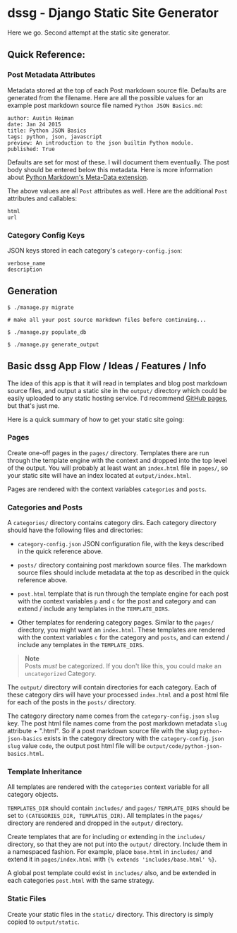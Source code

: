 # dssg - Django Static Site Generator

Here we go. Second attempt at the static site generator.



## Quick Reference:

### Post Metadata Attributes

Metadata stored at the top of each Post markdown source file. Defaults are generated from the filename. Here are all the possible values for an example post markdown source file named `Python JSON Basics.md`:

```
author: Austin Heiman
date: Jan 24 2015
title: Python JSON Basics
tags: python, json, javascript
preview: An introduction to the json builtin Python module.
published: True
```

Defaults are set for most of these. I will document them eventually. The post body should be entered below this metadata. Here is more information about [Python Markdown's Meta-Data extension](https://pythonhosted.org/Markdown/extensions/meta_data.html).

The above values are all `Post` attributes as well. Here are the additional `Post` attributes and callables:

```
html
url
```

### Category Config Keys

JSON keys stored in each category's `category-config.json`:

```
verbose_name
description
```



## Generation

```shell
$ ./manage.py migrate

# make all your post source markdown files before continuing...

$ ./manage.py populate_db

$ ./manage.py generate_output
```



## Basic dssg App Flow / Ideas / Features / Info

The idea of this app is that it will read in templates and blog post markdown source files, and output a static site in the `output/` directory which could be easily uploaded to any static hosting service. I'd recommend [GitHub pages](https://pages.github.com/), but that's just me.

Here is a quick summary of how to get your static site going:



### Pages

Create one-off pages in the `pages/` directory. Templates there are run through the template engine with the context and dropped into the top level of the output. You will probably at least want an `index.html` file in `pages/`, so your static site will have an index located at `output/index.html`.

Pages are rendered with the context variables `categories` and `posts`.



### Categories and Posts

A `categories/` directory contains category dirs. Each category directory should have the following files and directories:

- `category-config.json` JSON configuration file, with the keys described in the quick reference above.

- `posts/` directory containing post markdown source files. The markdown source files should include metadata at the top as described in the quick reference above.

- `post.html` template that is run through the template engine for each post with the context variables `p` and `c` for the post and category and can extend / include any templates in the `TEMPLATE_DIRS`.

- Other templates for rendering category pages. Similar to the `pages/` directory, you might want an `index.html`. These templates are rendered with the context variables `c` for the category and `posts`, and can extend / include any templates in the `TEMPLATE_DIRS`.

> **Note**<br>
> Posts *must* be categorized. If you don't like this, you could make an `uncategorized` Category.

The `output/` directory will contain directories for each category. Each of these category dirs will have your processed `index.html` and a post html file for each of the posts in the `posts/` directory.

The category directory name comes from the `category-config.json` `slug` key. The post html file names come from the post markdown metadata `slug` attribute + ".html". So if a post markdown source file with the slug `python-json-basics` exists in the category directory with the `category-config.json` `slug` value `code`, the output post html file will be `output/code/python-json-basics.html`.



### Template Inheritance

All templates are rendered with the `categories` context variable for all category objects.

`TEMPLATES_DIR` should contain `includes/` and `pages/` `TEMPLATE_DIRS` should be set to `(CATEGORIES_DIR, TEMPLATES_DIR)`. All templates in the `pages/` directory are rendered and dropped in the `output/` directory.

Create templates that are for including or extending in the `includes/` directory, so that they are not put into the `output/` directory. Include them in a namespaced fashion. For example, place `base.html` in `includes/` and extend it in `pages/index.html` with `{% extends 'includes/base.html' %}`.

A global post template could exist in `includes/` also, and be extended in each categories `post.html` with the same strategy.



### Static Files

Create your static files in the `static/` directory. This directory is simply copied to `output/static`.
